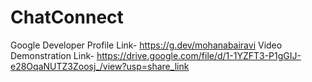 # ChatConnect
Google Developer Profile Link- https://g.dev/mohanabairavi
Video Demonstration Link- https://drive.google.com/file/d/1-1YZFT3-P1gGIJ-e28OqaNUTZ3Zoosj_/view?usp=share_link

